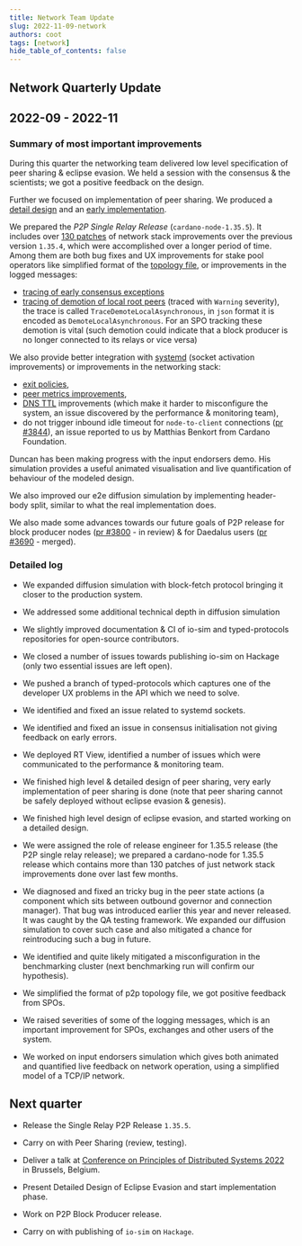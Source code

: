 ```yaml
---
title: Network Team Update
slug: 2022-11-09-network
authors: coot
tags: [network]
hide_table_of_contents: false
---
```


## Network Quarterly Update
## 2022-09 - 2022-11

### Summary of most important improvements

During this quarter the networking team delivered low level specification of
peer sharing & eclipse evasion.  We held a session with the consensus & the
scientists; we got a positive feedback on the design.

Further we focused on implementation of peer sharing.  We produced a [detail
design][peer-sharing-design] and an [early implementation][peer-sharing-pr].

We prepared the _P2P Single Relay Release_ (`cardano-node-1.35.5`).  It
includes over [130 patches][p2p-release] of network stack improvements over the
previous version `1.35.4`, which were accomplished over a longer period of
time.  Among them are both bug fixes and UX improvements for stake pool
operators like simplified format of the [topology file][topology-file], or
improvements in the logged messages:

* [tracing of early consensus exceptions][consensus-startup-trace]
* [tracing of demotion of local root peers][demotion-trace] (traced with
  `Warning` severity), the trace is called `TraceDemoteLocalAsynchronous`, in
  `json` format it is encoded as `DemoteLocalAsynchronous`.  For an SPO
  tracking these demotion is vital (such demotion could indicate that a block
  producer is no longer connected to its relays or vice versa)

We also provide better integration with [systemd][socket-activation] (socket
activation improvements) or improvements in the networking stack:

* [exit policies][exit-policy],
* [peer metrics improvements][peer-metrics],
* [DNS TTL][dns-ttl] improvements (which make it harder to misconfigure the
  system, an issue discovered by the performance & monitoring team),
* do not trigger inbound idle timeout for `node-to-client` connections ([pr
  #3844][idle-timeout]), an issue reported to us by Matthias Benkort from
  Cardano Foundation.

Duncan has been making progress with the input endorsers demo. His simulation
provides a useful animated visualisation and live quantification of behaviour
of the modeled design.

We also improved our e2e diffusion simulation by implementing header-body
split, similar to what the real implementation does.

We also made some advances towards our future goals of P2P release for block
producer nodes ([pr #3800][pr-3800] - in review) & for Daedalus users
([pr #3690][pr-3690] - merged).

### Detailed log

* We expanded diffusion simulation with block-fetch protocol bringing it closer
  to the production system.

* We addressed some additional technical depth in diffusion simulation

* We slightly improved documentation & CI of io-sim and typed-protocols
  repositories for open-source contributors.

* We closed a number of issues towards publishing io-sim on Hackage (only two
  essential issues are left open).

* We pushed a branch of typed-protocols which captures one of the developer UX
  problems in the API which we need to solve.

* We identified and fixed an issue related to systemd sockets.

* We identified and fixed an issue in consensus initialisation not giving
  feedback on early errors.

* We deployed RT View, identified a number of issues which were communicated to
  the performance & monitoring team.

* We finished high level & detailed design of peer sharing, very early
  implementation of peer sharing is done (note that peer sharing cannot be
  safely deployed without eclipse evasion & genesis).

* We finished high level design of eclipse evasion, and started working on
  a detailed design.

* We were assigned the role of release engineer for 1.35.5 release (the P2P
  single relay release); we prepared a cardano-node for 1.35.5 release which
  contains more than 130 patches of just network stack improvements done over
  last few months.

* We diagnosed and fixed an tricky bug in the peer state actions (a component
  which sits between outbound governor and connection manager). That bug was
  introduced earlier this year and never released. It was caught by the QA
  testing framework. We expanded our diffusion simulation to cover such case and
  also mitigated a chance for reintroducing such a bug in future.

* We identified and quite likely mitigated a misconfiguration in the
  benchmarking cluster (next benchmarking run will confirm our hypothesis).

* We simplified the format of p2p topology file, we got positive feedback from
  SPOs.

* We raised severities of some of the logging messages, which is an important
  improvement for SPOs, exchanges and other users of the system.

* We worked on input endorsers simulation which gives both animated and
  quantified live feedback on network operation, using a simplified model of
  a TCP/IP network. 

## Next quarter

* Release the Single Relay P2P Release `1.35.5`.

* Carry on with Peer Sharing (review, testing).

* Deliver a talk at [Conference on Principles of Distributed Systems 2022][OPODIS2022] in Brussels, Belgium.

* Present Detailed Design of Eclipse Evasion and start implementation phase.

* Work on P2P Block Producer release.

* Carry on with publishing of `io-sim` on `Hackage`.

[OPODIS2022]: https://sites.uclouvain.be/OPODIS2022/ 
[peer-sharing-design]: https://github.com/input-output-hk/ouroboros-network/wiki/Peer-Sharing-Implementation-Plan
[peer-sharing-pr]: https://github.com/input-output-hk/ouroboros-network/pull/4019
[p2p-release]: https://github.com/input-output-hk/ouroboros-network/pull/4120
[exit-policy]: https://github.com/input-output-hk/ouroboros-network/pull/3785
[peer-metrics]: https://github.com/input-output-hk/ouroboros-network/pull/3915
[socket-activation]: https://github.com/input-output-hk/ouroboros-network/pull/3979
[topology-file]: https://github.com/input-output-hk/cardano-node/pull/4563
[dns-ttl]: https://github.com/input-output-hk/ouroboros-network/pull/4106
[consensus-startup-trace]: https://github.com/input-output-hk/ouroboros-network/pull/4015
[demotion-trace]: https://github.com/input-output-hk/ouroboros-network/pull/4127
[idle-timeout]: https://github.com/input-output-hk/ouroboros-network/pull/3844
[pr-3800]: https://github.com/input-output-hk/ouroboros-network/pull/3800
[pr-3690]: https://github.com/input-output-hk/ouroboros-network/issues/3968
